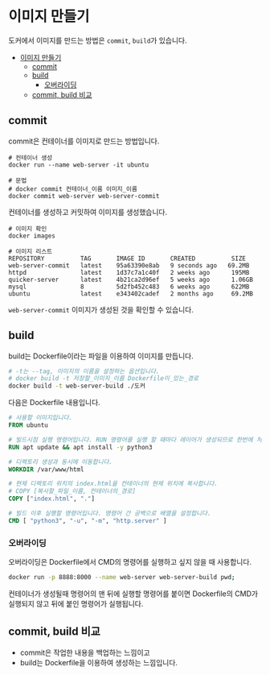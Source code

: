 # 이미지 만들기

도커에서 이미지를 만드는 방법은 `commit`, `build`가 있습니다.

- [이미지 만들기](#이미지-만들기)
  - [commit](#commit)
  - [build](#build)
    - [오버라이딩](#오버라이딩)
  - [commit, build 비교](#commit-build-비교)

## commit

commit은 컨테이너를 이미지로 만드는 방법입니다.

```shell
# 컨테이너 생성
docker run --name web-server -it ubuntu

# 문법
# docker commit 컨테이너_이름 이미지_이름
docker commit web-server web-server-commit
```

컨테이너를 생성하고 커밋하여 이미지를 생성했습니다.

```shell
# 이미지 확인
docker images

# 이미지 리스트
REPOSITORY          TAG       IMAGE ID       CREATED          SIZE
web-server-commit   latest    95a63390e8ab   9 seconds ago   69.2MB
httpd               latest    1d37c7a1c40f   2 weeks ago      195MB
quicker-server      latest    4b21ca2d96ef   5 weeks ago      1.06GB
mysql               8         5d2fb452c483   6 weeks ago      622MB
ubuntu              latest    e343402cadef   2 months ago     69.2MB
```

`web-server-commit` 이미지가 생성된 것을 확인할 수 있습니다.

## build

build는 Dockerfile이라는 파일을 이용하여 이미지를 만듭니다.

```sh
# -t는 --tag, 이미지의 이름을 설정하는 옵션입니다.
# docker build -t 저장할_이미지_이름 Dockerfile이_있는_경로
docker build -t web-server-build ./도커
```

다음은 Dockerfile 내용입니다.

```dockerfile
# 사용할 이미지입니다.
FROM ubuntu

# 빌드시점 실행 명령어입니다. RUN 명령어를 실행 할 때마다 레이어가 생성되므로 한번에 처리하는 것이 좋습니다.
RUN apt update && apt install -y python3   

# 디렉토리 생성과 동시에 이동합니다.
WORKDIR /var/www/html

# 현제 디렉토리 위치의 index.html을 컨테이너의 현제 위치에 복사합니다.
# COPY [복사할_파일_이름, 컨테이너의_경로]
COPY ["index.html", "."]

# 빌드 이후 실행할 명령어입니다. 명령어 간 공백으로 배열을 설정합니다.
CMD [ "python3", "-u", "-m", "http.server" ]
```

### 오버라이딩

오버라이딩은 Dockerfile에서 CMD의 명령어를 실행하고 싶지 않을 때 사용합니다.

```sh
docker run -p 8888:8000 --name web-server web-server-build pwd; 
```

컨테이너가 생성될때 명령어의 맨 뒤에 실행할 명령어를 붙이면 Dockerfile의 CMD가 실행되지 않고 뒤에 붙인 명령어가 실행됩니다.

## commit, build 비교

- commit은 작업한 내용을 백업하는 느낌이고
- build는 Dockerfile을 이용하여 생성하는 느낌입니다.
